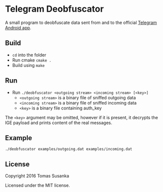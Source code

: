 
# Telegram Deobfuscator

A small program to deobfuscate data sent from and to the official [Telegram Android app](https://github.com/DrKLO/Telegram).

## Build

- `cd` into the folder
- Run cmake `cmake .`
- Build using `make`

## Run

- Run `./deobfuscator <outgoing stream> <incoming stream> [<key>]`
  - `<outgoing stream>` is a binary file of sniffed outgoing data
  - `<incoming stream>` is a binary file of sniffed incoming data
  - `<key>` is a binary file containing auth_key

The `<key>` argument may be omitted, however if it is present, it decrypts the IGE payload and prints content of the real messages.

## Example

`./deobfuscator examples/outgoing.dat examples/incoming.dat`


## License

Copyright 2016 Tomas Susanka

Licensed under the MIT license.
